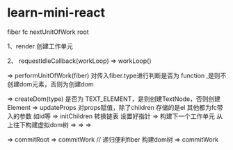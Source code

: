 # learn-mini-react
fiber
fc
nextUnitOfWork
root

1、render 创建工作单元

2、
requestIdleCallback(workLoop)
  => workLoop()

  => performUnitOfWork(fiber)
  对传入fiber.type进行判断是否为 function ,是则不创建dom元素，否则为创建dom

  => createDom(type)
  是否为 TEXT_ELEMENT，是则创建TextNode，否则创建Element
  => updateProps
  对props赋值，除了children 存储的是el 其他都为fc带入的参数 如id等
  => initChildren 
  转换链表 设置好指针
  => 构建下一个工作单元 从上往下构建虚拟dom树
  => 
  => 
  => 

  => commitRoot
  => commitWork
  // 递归便利fiber 构建dom树
  => commitWork